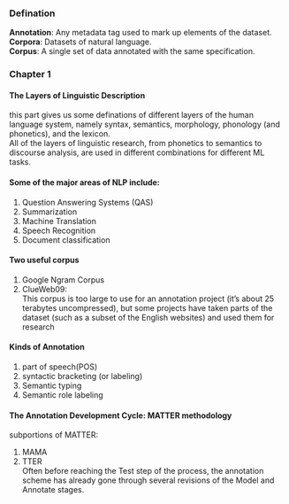 ### Defination
**Annotation**: Any metadata tag used to mark up elements of the dataset.          
**Corpora**: Datasets of natural language.        
**Corpus**: A single set of data annotated with the same specification.       

### Chapter 1
#### The Layers of Linguistic Description
this part gives us some definations of different layers of the human language system, namely syntax, semantics, morphology, phonology (and phonetics), and the lexicon.      
All of the layers of linguistic research, from phonetics to semantics to discourse analysis, are used in different combinations for different ML tasks.
#### Some of the major areas of NLP include:
1. Question Answering Systems (QAS)
2. Summarization
3. Machine Translation
4. Speech Recognition
5. Document classification
#### Two useful corpus
1. Google Ngram Corpus
2. ClueWeb09:      
This corpus is too large to use for an annotation project (it’s about 25 terabytes uncompressed), but some projects have taken parts of the dataset (such as a subset of the English websites) and used them for research
#### Kinds of Annotation
1. part of speech(POS)
2. syntactic bracketing (or labeling)
3. Semantic typing
4. Semantic role labeling
#### The Annotation Development Cycle: MATTER methodology     
subportions of MATTER:
1. MAMA 
2. TTER        
Often before reaching the Test step of the process, the annotation scheme has already gone through several revisions of the Model and Annotate stages.
